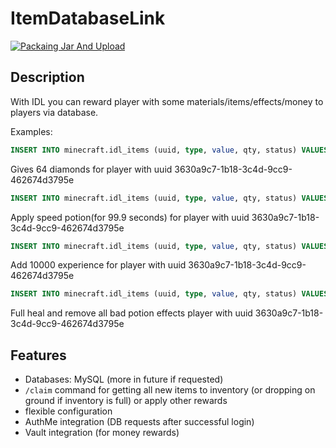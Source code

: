 # ItemDatabaseLink

[![Packaing Jar And Upload](https://github.com/assada/ItemDatabaseLink/actions/workflows/maven.yml/badge.svg)](https://github.com/assada/ItemDatabaseLink/actions/workflows/maven.yml)

## Description
With IDL you can reward player with some materials/items/effects/money to players via database.

Examples:
```sql
INSERT INTO minecraft.idl_items (uuid, type, value, qty, status) VALUES ('3630a9c7-1b18-3c4d-9cc9-462674d3795e', 'ITEM', 'DIAMOND', 64, 0)
```
Gives 64 diamonds for player with uuid 3630a9c7-1b18-3c4d-9cc9-462674d3795e
```sql
INSERT INTO minecraft.idl_items (uuid, type, value, qty, status) VALUES ('3630a9c7-1b18-3c4d-9cc9-462674d3795e', 'EFFECT', 'SPEED', 999, 0)
```
Apply speed potion(for 99.9 seconds) for player with uuid 3630a9c7-1b18-3c4d-9cc9-462674d3795e

```sql
INSERT INTO minecraft.idl_items (uuid, type, value, qty, status) VALUES ('3630a9c7-1b18-3c4d-9cc9-462674d3795e', 'EXPERIENCE', 'Experience', 10000, 0)
```
Add 10000 experience for player with uuid 3630a9c7-1b18-3c4d-9cc9-462674d3795e
```sql
INSERT INTO minecraft.idl_items (uuid, type, value, qty, status) VALUES ('3630a9c7-1b18-3c4d-9cc9-462674d3795e', 'HEAL', 'Heal', 0, 0)
```
Full heal and remove all bad potion effects player with uuid 3630a9c7-1b18-3c4d-9cc9-462674d3795e

## Features
* Databases: MySQL (more in future if requested)
* `/claim` command for getting all new items to inventory (or dropping on ground if inventory is full) or apply other rewards
* flexible configuration
* AuthMe integration (DB requests after successful login)
* Vault integration (for money rewards)
